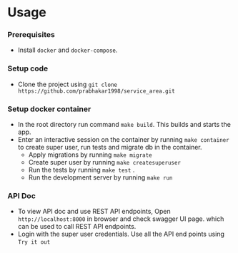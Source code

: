 
# Usage
### Prerequisites
- Install `docker` and `docker-compose`.
### Setup code
- Clone the project using 
	```git clone https://github.com/prabhakar1998/service_area.git```
### Setup docker container
- In the root directory run command `make build`. This builds and starts the app.
- Enter an interactive session on the container  by running `make container` to create super user, run tests and migrate db in the container.
     - Apply migrations  by running `make migrate`
     - Create super user by running `make createsuperuser`
     - Run the tests by running `make test` .
     - Run the development server by running `make run` 
### API Doc 
- To view API doc and use REST API endpoints, Open `http://localhost:8000` in browser and 
   check swagger UI page.
  which can be used to  call REST API endpoints.
- Login with the super user credentials. Use all the API end points using `Try it out`
